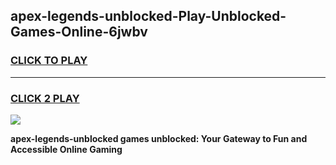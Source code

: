 
## apex-legends-unblocked-Play-Unblocked-Games-Online-6jwbv
<h3>
<a href="https://premium76.site?title=apex-legends-unblocked&ref=25A">CLICK TO PLAY</a></h3>
<hr>

<h3>
<a href="https://premium76.site?title=apex-legends-unblocked&ref=25A">CLICK 2 PLAY</a>
  
</h3>

<a href="https://premium76.site?title=apex-legends-unblocked&ref=25A"><img src="https://clearcache.store/games.png"></a>


**apex-legends-unblocked games unblocked: Your Gateway to Fun and Accessible Online Gaming**
